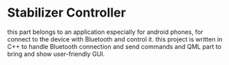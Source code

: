  # Stabilizer Controller
 
this part belongs to an application especially for android phones, for connect to the device with Bluetooth and control it.
this project is written in C++ to handle Bluetooth connection and send commands and QML part to bring and show user-friendly GUI.
